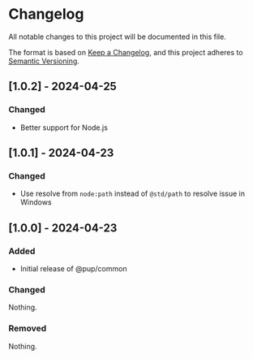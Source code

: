 # Changelog

All notable changes to this project will be documented in this file.

The format is based on [Keep a Changelog](https://keepachangelog.com/en/1.1.0/),
and this project adheres to
[Semantic Versioning](https://semver.org/spec/v2.0.0.html).

## [1.0.2] - 2024-04-25

### Changed

- Better support for Node.js

## [1.0.1] - 2024-04-23

### Changed

- Use resolve from `node:path` instead of `@std/path` to resolve issue in
  Windows

## [1.0.0] - 2024-04-23

### Added

- Initial release of @pup/common

### Changed

Nothing.

### Removed

Nothing.
